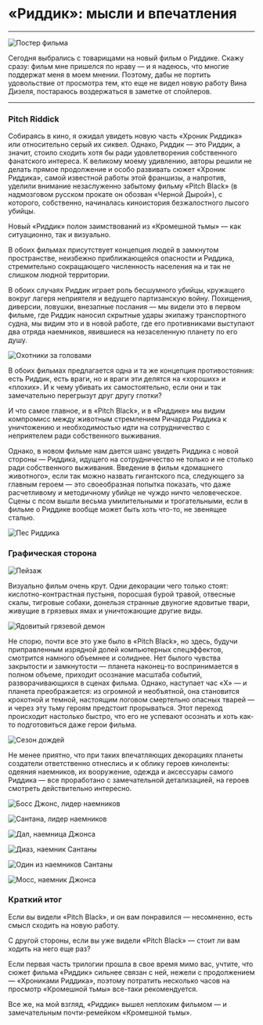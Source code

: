 # «Риддик»: мысли и впечатления

* * *
![](/2013/09/21/riddick/img/cover.jpg "Постер фильма")

Сегодня выбрались с товарищами на новый фильм о Риддике. Скажу сразу: фильм мне пришелся по нраву — и я надеюсь, что многие поддержат меня в моем мнении. Поэтому, дабы не портить удовольствие от просмотра тем, кто еще не видел новую работу Вина Дизеля, постараюсь воздержаться в заметке от спойлеров.
* * *

  
### Pitch Riddick

Собираясь в кино, я ожидал увидеть новую часть «Хроник Риддика» или относительно серый их сиквел. Однако, Риддик — это Риддик, а значит, стоило сходить хотя бы ради удовлетворения собственного фанатского интереса. К великому моему удивлению, авторы решили не делать прямое продолжение и особо развивать сюжет «Хроник Риддика», самой известной работы этой франшизы, а напротив, уделили внимание незаслуженно забытому фильму «Pitch Black» (в надмозговом русском прокате он обозван «Черной Дырой»), с которого, собственно, начиналась киноистория безжалостного лысого убийцы.

Новый «Риддик» полон заимствований из «Кромешной тьмы» — как ситуационно, так и визуально.

В обоих фильмах присутствует концепция людей в замкнутом пространстве, неизбежно приближающейся опасности и Риддика, стремительно сокращающего численность населения на и так не слишком людной территории.

В обоих случаях Риддик играет роль бесшумного убийцы, кружащего вокруг лагеря неприятеля и ведущего партизанскую войну. Похищения, диверсии, ловушки, внезапные послания — мы видели это в первом фильме, где Риддик наносил скрытные удары экипажу транспортного судна, мы видим это и в новой работе, где его противниками выступают два отряда наемников, явившиеся на незаселенную планету по его душу.

![](./img/bounty-hunters.jpg "Охотники за головами")

В обоих фильмах предлагается одна и та же концепция противостояния: есть Риддик, есть враги, но и враги эти делятся на «хороших» и «плохих». И к чему убивать их самостоятельно, если они и так замечательно перегрызут друг другу глотки?

И что самое главное, и в «Pitch Black», и в «Риддике» мы видим компромисс между животным стремлением Ричарда Риддика к уничтожению и необходимостью идти на сотрудничество с неприятелем ради собственного выживания.

Однако, в новом фильме нам дается шанс увидеть Риддика с новой стороны — Риддика, идущего на сотрудничество не только и не столько ради собственного выживания. Введение в фильм «домашнего животного», если так можно назвать гигантского пса, следующего за главным героем — это своеобразная попытка показать, что даже расчетливому и методичному убийце не чуждо ничто человеческое. Сцены с псом вышли весьма умилительными и трогательными, если в фильме о Риддике вообще может быть хоть что-то, не звенящее сталью.

![](./img/dog.jpg "Пес Риддика")

  
### Графическая сторона

![](./img/view.jpg "Пейзаж")

Визуально фильм очень крут. Одни декорации чего только стоят: кислотно-контрастная пустыня, поросшая бурой травой, отвесные скалы, тигровые собаки, донельзя странные двуногие ядовитые твари, живущие в грязевых ямах и уничтожающие другие виды.

![](./img/mud-demon.jpg "Ядовитый грязевой демон")

Не спорю, почти все это уже было в «Pitch Black», но здесь, будучи приправленным изрядной долей компьютерных спецэффектов, смотрится намного объемнее и солиднее. Нет былого чувства закрытости и замкнутости — планета наконец-то воспринимается в полном объеме, приходит осознание масштаба событий, разворачивающихся в сценах фильма. Однако, наступает час «Х» — и планета преображается: из огромной и необъятной, она становится крохотной и темной, настоящим логовом смертельно опасных тварей — и через эту тьму героям предстоит прорываться. Этот переход происходит настолько быстро, что его не успевают осознать и хоть как-то подготовиться даже герои фильма.

![](./img/black.jpg "Сезон дождей")

Не менее приятно, что при таких впечатляющих декорациях планеты создатели ответственно отнеслись и к облику героев киноленты: одеяния наемников, их вооружение, одежда и аксессуары самого Риддика — все проработано с замечательной детализацией, на героев смотреть действительно интересно.

![](./img/johns.jpg "Босс Джонс, лидер наемников")

![](./img/santana.jpg "Сантана, лидер наемников")

![](./img/dahl.jpg "Дал, наемница Джонса")

![](./img/diaz.jpg "Диаз, наемник Сантаны")

![](./img/some-other-guy.jpg "Один из наемников Сантаны")

![](./img/moss.jpg "Мосс, наемник Джонса")

  
### Краткий итог

Если вы видели «Pitch Black», и он вам понравился — несомненно, есть смысл сходить на новую работу.

С другой стороны, если вы уже видели «Pitch Black» — стоит ли вам ходить на него еще раз?

Если первая часть трилогии прошла в свое время мимо вас, учтите, что сюжет фильма «Риддик» сильнее связан с ней, нежели с продолжением — «Хрониками Риддика», поэтому потратить несколько часов на просмотр «Кромешной тьмы» все-таки рекомендуется.

Все же, на мой взгляд, «Риддик» вышел неплохим фильмом — и замечательным почти-ремейком «Кромешной тьмы».
